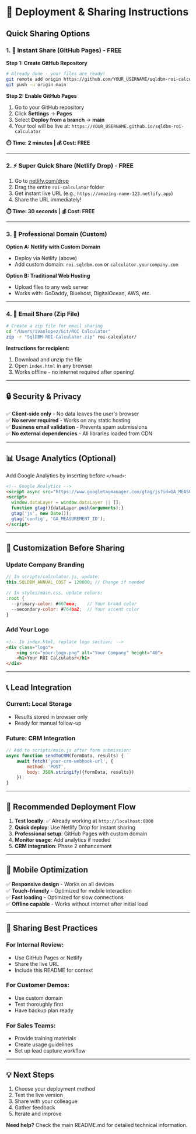 # 🚀 Deployment & Sharing Instructions

## Quick Sharing Options

### 1. 📱 **Instant Share (GitHub Pages) - FREE**

**Step 1: Create GitHub Repository**
```bash
# Already done - your files are ready!
git remote add origin https://github.com/YOUR_USERNAME/sqldbm-roi-calculator.git
git push -u origin main
```

**Step 2: Enable GitHub Pages**
1. Go to your GitHub repository
2. Click **Settings** → **Pages**
3. Select **Deploy from a branch** → **main**
4. Your tool will be live at: `https://YOUR_USERNAME.github.io/sqldbm-roi-calculator`

**⏱️ Time: 2 minutes | 💰 Cost: FREE**

---

### 2. ⚡ **Super Quick Share (Netlify Drop) - FREE**

1. Go to [netlify.com/drop](https://netlify.com/drop)
2. Drag the entire `roi-calculator` folder
3. Get instant live URL (e.g., `https://amazing-name-123.netlify.app`)
4. Share the URL immediately!

**⏱️ Time: 30 seconds | 💰 Cost: FREE**

---

### 3. 🎯 **Professional Domain (Custom)**

**Option A: Netlify with Custom Domain**
- Deploy via Netlify (above)
- Add custom domain: `roi.sqldbm.com` or `calculator.yourcompany.com`

**Option B: Traditional Web Hosting**
- Upload files to any web server
- Works with: GoDaddy, Bluehost, DigitalOcean, AWS, etc.

---

### 4. 📧 **Email Share (Zip File)**

```bash
# Create a zip file for email sharing
cd "/Users/ivanlopez/Git/ROI Calculator"
zip -r "SqlDBM-ROI-Calculator.zip" roi-calculator/
```

**Instructions for recipient:**
1. Download and unzip the file
2. Open `index.html` in any browser
3. Works offline - no internet required after opening!

---

## 🔒 **Security & Privacy**

✅ **Client-side only** - No data leaves the user's browser  
✅ **No server required** - Works on any static hosting  
✅ **Business email validation** - Prevents spam submissions  
✅ **No external dependencies** - All libraries loaded from CDN  

---

## 📊 **Usage Analytics (Optional)**

Add Google Analytics by inserting before `</head>`:

```html
<!-- Google Analytics -->
<script async src="https://www.googletagmanager.com/gtag/js?id=GA_MEASUREMENT_ID"></script>
<script>
  window.dataLayer = window.dataLayer || [];
  function gtag(){dataLayer.push(arguments);}
  gtag('js', new Date());
  gtag('config', 'GA_MEASUREMENT_ID');
</script>
```

---

## 🎨 **Customization Before Sharing**

### Update Company Branding
```javascript
// In scripts/calculator.js, update:
this.SQLDBM_ANNUAL_COST = 120000; // Change if needed

// In styles/main.css, update colors:
:root {
  --primary-color: #667eea;    // Your brand color
  --secondary-color: #764ba2;  // Your accent color
}
```

### Add Your Logo
```html
<!-- In index.html, replace logo section: -->
<div class="logo">
    <img src="your-logo.png" alt="Your Company" height="40">
    <h1>Your ROI Calculator</h1>
</div>
```

---

## 📞 **Lead Integration**

### Current: Local Storage
- Results stored in browser only
- Ready for manual follow-up

### Future: CRM Integration
```javascript
// Add to scripts/main.js after form submission:
async function sendToCRM(formData, results) {
    await fetch('your-crm-webhook-url', {
        method: 'POST',
        body: JSON.stringify({formData, results})
    });
}
```

---

## 🚀 **Recommended Deployment Flow**

1. **Test locally**: ✅ Already working at `http://localhost:8000`
2. **Quick deploy**: Use Netlify Drop for instant sharing
3. **Professional setup**: GitHub Pages with custom domain
4. **Monitor usage**: Add analytics if needed
5. **CRM integration**: Phase 2 enhancement

---

## 📱 **Mobile Optimization**

✅ **Responsive design** - Works on all devices  
✅ **Touch-friendly** - Optimized for mobile interaction  
✅ **Fast loading** - Optimized for slow connections  
✅ **Offline capable** - Works without internet after initial load  

---

## 🎯 **Sharing Best Practices**

### For Internal Review:
- Use GitHub Pages or Netlify
- Share the live URL
- Include this README for context

### For Customer Demos:
- Use custom domain
- Test thoroughly first
- Have backup plan ready

### For Sales Teams:
- Provide training materials
- Create usage guidelines
- Set up lead capture workflow

---

## 💡 **Next Steps**

1. Choose your deployment method
2. Test the live version
3. Share with your colleague
4. Gather feedback
5. Iterate and improve

**Need help?** Check the main README.md for detailed technical information.